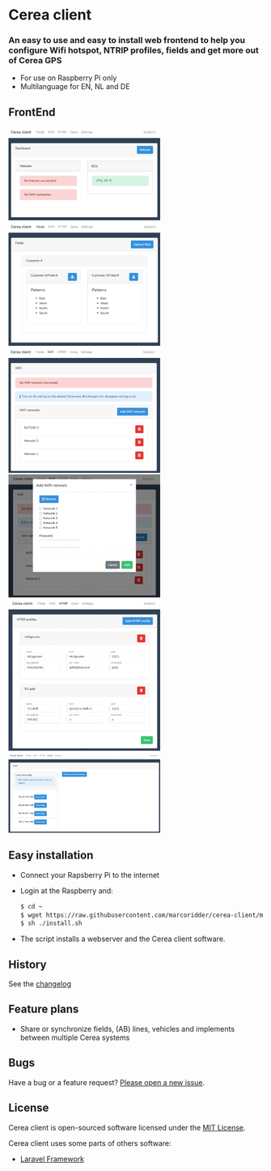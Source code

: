 # Cerea client

### An easy to use and easy to install web frontend to help you configure Wifi hotspot, NTRIP profiles, fields and get more out of Cerea GPS 

- For use on Raspberry Pi only
- Multilanguage for EN, NL and DE

## FrontEnd
<img src="https://raw.githubusercontent.com/marcoridder/cerea-client/master/images/dashboard.png" alt="Dashboard" width="300">
<img src="https://raw.githubusercontent.com/marcoridder/cerea-client/master/images/fields.png" alt="Fields" width="300">
<img src="https://raw.githubusercontent.com/marcoridder/cerea-client/master/images/wifi.png" alt="Wifi" width="300">
<img src="https://raw.githubusercontent.com/marcoridder/cerea-client/master/images/wifi-add.png" alt="Wifi add" width="300">
<img src="https://raw.githubusercontent.com/marcoridder/cerea-client/master/images/ntrip.png" alt="NTRIP add" width="300">
<img src="https://raw.githubusercontent.com/marcoridder/cerea-client/master/images/cerea.png" alt="Cerea" width="300">

## Easy installation
+ Connect your Rapsberry Pi to the internet
+ Login at the Raspberry and:
  
   ```bash
   $ cd ~
   $ wget https://raw.githubusercontent.com/marcoridder/cerea-client/master/tools/install.sh -O install.sh
   $ sh ./install.sh
   ```

+ The script installs a webserver and the Cerea client software.

## History
See the [changelog](./CHANGELOG.md)

## Feature plans

+ Share or synchronize fields, (AB) lines, vehicles and implements between multiple Cerea systems

## Bugs

Have a bug or a feature request?
[Please open a new issue](https://github.com/marcoridder/cerea-client/issues).

## License

Cerea client is open-sourced software licensed under the [MIT License](./LICENSE).

Cerea client uses some parts of others software:
+ [Laravel Framework](https://github.com/laravel/laravel)

